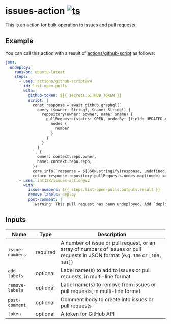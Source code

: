 # issues-action [![ts](https://github.com/int128/issues-action/actions/workflows/ts.yaml/badge.svg)](https://github.com/int128/issues-action/actions/workflows/ts.yaml)

This is an action for bulk operation to issues and pull requests.


## Example

You can call this action with a result of [actions/github-script](https://github.com/actions/github-script) as follows:

```yaml
jobs:
  undeploy:
    runs-on: ubuntu-latest
    steps:
      - uses: actions/github-script@v4
        id: list-open-pulls
        with:
          github-token: ${{ secrets.GITHUB_TOKEN }}
          script: |
            const response = await github.graphql(`
              query ($owner: String!, $name: String!) {
                repository(owner: $owner, name: $name) {
                  pullRequests(states: OPEN, orderBy: {field: UPDATED_AT, direction: DESC}, first: 10) {
                    nodes {
                      number
                    }
                  }
                }
              }
            `, {
              owner: context.repo.owner,
              name: context.repo.repo,
            })
            core.info(`response = ${JSON.stringify(response, undefined, 2)}`)
            return response.repository.pullRequests.nodes.map((node) => node.number)
      - uses: int128/issues-action@v2
        with:
          issue-numbers: ${{ steps.list-open-pulls.outputs.result }}
          remove-labels: deploy
          post-comment: |
            :warning: This pull request has been undeployed. Add `deploy` label to deploy again.
```


## Inputs

| Name | Type | Description
|------|------|------------
| `issue-numbers` | required | A number of issue or pull request, or an array of numbers of issues or pull requests in JSON format (e.g. `100` or `[100, 101]`)
| `add-labels` | optional | Label name(s) to add to issues or pull requests, in multi-line format
| `remove-labels` | optional | Label name(s) to remove from issues or pull requests, in multi-line format
| `post-comment` | optional | Comment body to create into issues or pull requests
| `token` | optional | A token for GitHub API
